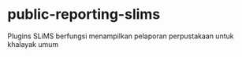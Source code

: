 # public-reporting-slims
Plugins SLiMS berfungsi menampilkan pelaporan perpustakaan untuk khalayak umum
